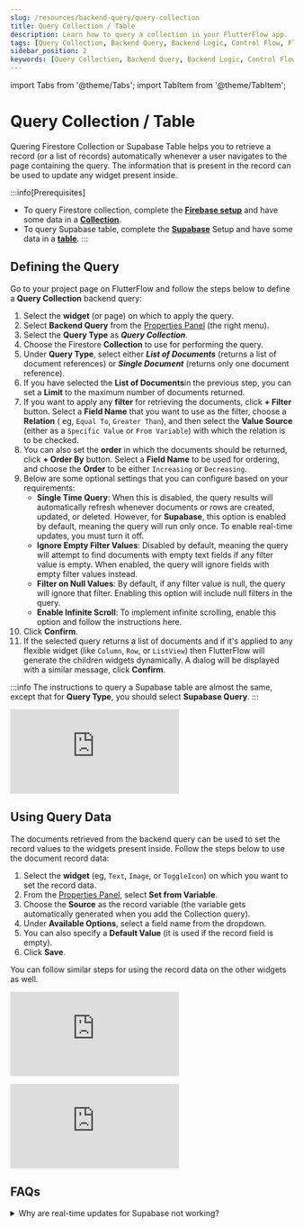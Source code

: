 ```yaml
---
slug: /resources/backend-query/query-collection
title: Query Collection / Table
description: Learn how to query a collection in your FlutterFlow app.
tags: [Query Collection, Backend Query, Backend Logic, Control Flow, FlutterFlow]
sidebar_position: 2
keywords: [Query Collection, Backend Query, Backend Logic, Control Flow, FlutterFlow]
---
```

import Tabs from '@theme/Tabs';
import TabItem from '@theme/TabItem';

# Query Collection / Table

Quering Firestore Collection or Supabase Table helps you to retrieve a record (or a list of records) automatically whenever a
user navigates to the page containing the query. The information that is present in the record can
be used to update any widget present inside.

:::info[Prerequisites]
- To query Firestore collection, complete the [**Firebase setup**](../../../../ff-integrations/firebase/connect-to-firebase-setup.md) and have some data in a [**Collection**](../../../../ff-integrations/database/cloud-firestore/creating-collections.md).
- To query Supabase table, complete the [**Supabase**](../../../../ff-integrations/supabase/supabase-setup.md) Setup and have some data in a [**table**](../../../../ff-integrations/supabase/supabase-setup.md#create-tables-in-supabase).
:::

## Defining the Query

Go to your project page on FlutterFlow and follow the steps below to define a **Query Collection**
backend query:

1. Select the **widget** (or page) on which to apply the query.
2. Select **Backend Query** from
   the [Properties Panel](../../../../intro/ff-ui/builder.md#properties-panel) (the right menu).
3. Select the **Query Type** as ***Query Collection***.
4. Choose the Firestore **Collection** to use for performing the query.
5. Under **Query Type**, select either ***List of Documents*** (returns a list of document
   references) or ***Single Document*** (returns only one document reference).
6. If you have selected the **List of Documents**in the previous step, you can set a **Limit** to
   the maximum number of documents returned.
7. If you want to apply any **filter** for retrieving the documents, click **+ Filter** button.
   Select a **Field Name** that you want to use as the filter, choose a **Relation** (
   eg, `Equal To`, `Greater Than`), and then select the **Value Source** (either as
   a `Specific Value` or `From Variable`) with which the relation is to be checked.
8. You can also set the **order** in which the documents should be returned, click **+ Order By**
   button. Select a **Field Name** to be used for ordering, and choose the **Order** to be
   either `Increasing` or `Decreasing`.
9. Below are some optional settings that you can configure based on your requirements:
    - **Single Time Query**: When this is disabled, the query results will automatically refresh whenever documents or rows are created, updated, or deleted. However, for **Supabase**, this option is enabled by default, meaning the query will run only once. To enable real-time updates, you must turn it off.
    - **Ignore Empty Filter Values**: Disabled by default, meaning the query will attempt to find documents with empty text fields if any filter value is empty. When enabled, the query will ignore fields with empty filter values instead.
    - **Filter on Null Values**: By default, if any filter value is null, the query will ignore that filter. Enabling this option will include null filters in the query.
    - **Enable Infinite Scroll**: To implement infinite scrolling, enable this option and follow the instructions here.
10. Click **Confirm**.
11. If the selected query returns a list of documents and if it's applied to any flexible widget (like `Column`, `Row`, or `ListView`) then FlutterFlow will generate the children widgets
    dynamically. A dialog will be displayed with a similar message, click **Confirm**.

:::info
The instructions to query a Supabase table are almost the same, except that for **Query Type**, you should select **Supabase Query**.
:::

<div style={{
    position: 'relative',
    paddingBottom: 'calc(56.67989417989418% + 41px)', // Keeps the aspect ratio and additional padding
    height: 0,
    width: '100%'
}}>
    <iframe 
        src="https://demo.arcade.software/gnze0w6tZ9INvYmqO6SS?embed&show_copy_link=true"
        title=""
        style={{
            position: 'absolute',
            top: 0,
            left: 0,
            width: '100%',
            height: '100%',
            colorScheme: 'light'
        }}
        frameborder="0"
        loading="lazy"
        webkitAllowFullScreen
        mozAllowFullScreen
        allowFullScreen
        allow="clipboard-write">
    </iframe>
</div>

## Using Query Data

The documents retrieved from the backend query can be used to set the record values to the widgets
present inside. Follow the steps below to use the document record data:

1. Select the **widget** (eg, `Text`, `Image`, or `ToggleIcon`) on which you want to set the record
   data.
2. From the [Properties Panel](../../../../intro/ff-ui/builder.md#properties-panel), select **Set from
   Variable**.
3. Choose the **Source** as the record variable (the variable gets automatically generated when you
   add the Collection query).
4. Under **Available Options**, select a field name from the dropdown.
5. You can also specify a **Default Value** (it is used if the record field is empty).
6. Click **Save**.

You can follow similar steps for using the record data on the other widgets as well.

<Tabs>
<TabItem value="1" label="Display Data from Firestore Collection" default>
<div style={{
    position: 'relative',
    paddingBottom: 'calc(56.67989417989418% + 41px)', // Keeps the aspect ratio and additional padding
    height: 0,
    width: '100%'}}>
    <iframe 
        src="https://demo.arcade.software/lduCQak3hFCUC1xNVP1c?embed&show_copy_link=true"
        title=""
        style={{
            position: 'absolute',
            top: 0,
            left: 0,
            width: '100%',
            height: '100%',
            colorScheme: 'light'
        }}
        frameborder="0"
        loading="lazy"
        webkitAllowFullScreen
        mozAllowFullScreen
        allowFullScreen
        allow="clipboard-write">
    </iframe>
</div>
<p></p>
</TabItem>
<TabItem value="2" label="Display Data from Supabase Table">
<div style={{
    position: 'relative',
    paddingBottom: 'calc(56.67989417989418% + 41px)', // Keeps the aspect ratio and additional padding
    height: 0,
    width: '100%'}}>
    <iframe 
        src="https://demo.arcade.software/utIKpcL7km05zSnZvLaz?embed&show_copy_link=true"
        title=""
        style={{
            position: 'absolute',
            top: 0,
            left: 0,
            width: '100%',
            height: '100%',
            colorScheme: 'light'
        }}
        frameborder="0"
        loading="lazy"
        webkitAllowFullScreen
        mozAllowFullScreen
        allowFullScreen
        allow="clipboard-write">
    </iframe>
</div>
<p></p>
</TabItem>
</Tabs>

## FAQs
<details>
<summary>Why are real-time updates for Supabase not working?</summary>
<p>
First, ensure that the **Single Time Query** option is disabled in the query where you've added it. Then, verify that the real-time feature is enabled for your table in Supabase project. You can find this option in the top-right corner of the table viewer.

![enable-realtime-updates-sb-table.avif](../imgs/enable-realtime-updates-sb-table.avif)

Additionally, you can enable real-time updates when creating a new table.

![enable-realtime-updates-sb-table.avif](../imgs/enable-realtime-updates-sb-table-2.avif)
</p>
</details>